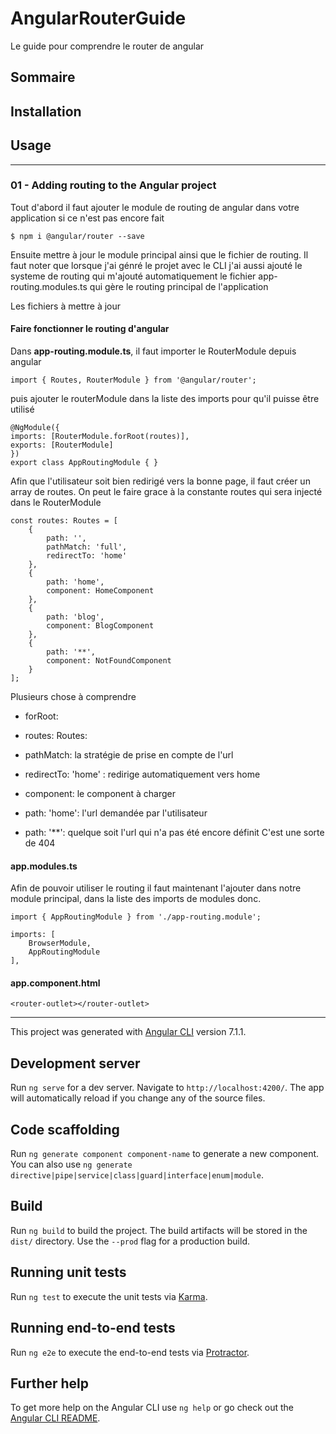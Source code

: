# AngularRouterGuide

Le guide pour comprendre le router de angular

## Sommaire

## Installation

## Usage

----

### 01 - Adding routing to the Angular project

Tout d'abord il faut ajouter le module de routing de angular dans votre application si ce n'est pas encore fait

    $ npm i @angular/router --save

Ensuite mettre à jour le module principal ainsi que le fichier de routing.
Il faut noter que lorsque j'ai génré le projet avec le CLI j'ai aussi ajouté le systeme de routing qui m'ajouté automatiquement le fichier app-routing.modules.ts qui gère le routing principal de l'application

Les fichiers à mettre à jour

#### Faire fonctionner le routing d'angular

Dans **app-routing.module.ts**, il faut importer le RouterModule depuis angular

    import { Routes, RouterModule } from '@angular/router';

puis ajouter le routerModule dans la liste des imports pour qu'il puisse être utilisé

    @NgModule({
    imports: [RouterModule.forRoot(routes)],
    exports: [RouterModule]
    })
    export class AppRoutingModule { }

Afin que l'utilisateur soit bien redirigé vers la bonne page, il faut créer un array de routes. On peut le faire grace à la constante routes qui sera injecté dans le RouterModule


    const routes: Routes = [
        {
            path: '',
            pathMatch: 'full',
            redirectTo: 'home'
        },
        {
            path: 'home',
            component: HomeComponent
        },
        {
            path: 'blog',
            component: BlogComponent
        },
        {
            path: '**',
            component: NotFoundComponent
        }
    ];


Plusieurs chose à comprendre

- forRoot: 

- routes: Routes: 

- pathMatch: la stratégie de prise en compte de l'url

- redirectTo: 'home' : redirige automatiquement vers home

- component: le component à charger

- path: 'home': l'url demandée par l'utilisateur

- path: '**': quelque soit l'url qui n'a pas été encore définit C'est une sorte de 404


#### app.modules.ts
    
Afin de pouvoir utiliser le routing il faut maintenant l'ajouter dans notre module principal, dans la liste des imports de modules donc.

    import { AppRoutingModule } from './app-routing.module';

    imports: [
        BrowserModule,
        AppRoutingModule
    ],

 
#### app.component.html

    <router-outlet></router-outlet>


----


This project was generated with [Angular CLI](https://github.com/angular/angular-cli) version 7.1.1.

## Development server

Run `ng serve` for a dev server. Navigate to `http://localhost:4200/`. The app will automatically reload if you change any of the source files.

## Code scaffolding

Run `ng generate component component-name` to generate a new component. You can also use `ng generate directive|pipe|service|class|guard|interface|enum|module`.

## Build

Run `ng build` to build the project. The build artifacts will be stored in the `dist/` directory. Use the `--prod` flag for a production build.

## Running unit tests

Run `ng test` to execute the unit tests via [Karma](https://karma-runner.github.io).

## Running end-to-end tests

Run `ng e2e` to execute the end-to-end tests via [Protractor](http://www.protractortest.org/).

## Further help

To get more help on the Angular CLI use `ng help` or go check out the [Angular CLI README](https://github.com/angular/angular-cli/blob/master/README.md).
